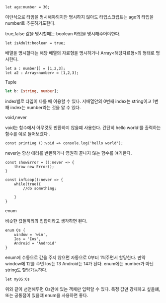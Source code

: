 ```TS
let age:number = 30;
```

이런식으로 타임을 명시해야되지만 명시하지 않아도 타입스크립트는 age의 타입을 number로 추론하기도한다.

true,false 값을 명시할때는 boolean 타입을 명시해주어야한다.

```TS
let isAdult:boolean = true;

```

배열을 명시할때는 해당 배열의 자료형을 명시하거나
Array<해당자료형>의 형태로 명시한다.

```TS
let a : number[] = [1,2,3];
let a2 : Array<number> = [1,2,3];
```

Tuple

```ts
let b: [string, number];
```

index별로 타입이 다를 때 이용할 수 있다.
저배열안의 0번째 index는 string이고 1번째 index는 number라는 것을 알 수 있다.

void,never

void는 함수에서 아무것도 반환하지 않을떄 사용한다.
간단히 hello world!를 출력하는 함수를 예로 들어보겠다 .

```TS
const printLog ():void => console.log('hello world');
```

never는 항상 에러를 반환하거나 영원히 끝나지 않는 함수를 얘기한다.

```TS
const showError = ():never => {
    throw new Error();
}

const infLoop():never => {
    while(true){
        //do something;

    }
}
```

enum

비슷한 값들끼리의 집합이라고 생각하면 된다.

```TS
enum Os {
    window = 'win',
    Ios = 'Ios',
    Android = 'Android'
}
```

enum에 수동으로 값을 주지 않으면 자동으로 0부터 1씩주면서 할당한다. 만약 window에 12를 주면 Ios는 13 Android는 14가 된다. enum에는 number가 아닌 string도 할당가능하다.

```TS
let myOS:Os
```

위와 같이 선언해두면 Os안에 있는 객체만 입력할 수 있다. 특정 값만 강제하고 싶을떄, 또는 공통점이 있을떄 enum을 사용하면 좋다.
